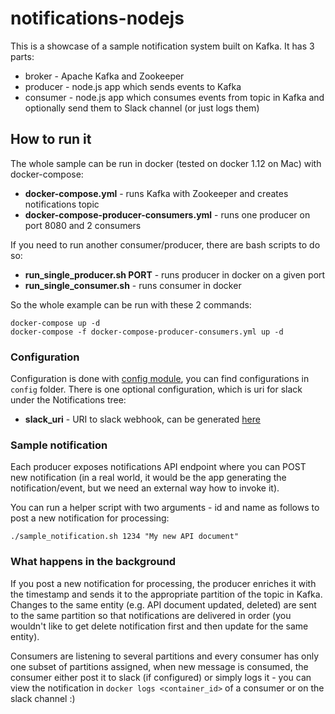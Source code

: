 # notifications-nodejs

This is a showcase of a sample notification system built on Kafka. It has 3 parts:
* broker - Apache Kafka and Zookeeper
* producer - node.js app which sends events to Kafka
* consumer - node.js app which consumes events from topic in Kafka and 
optionally send them to Slack channel (or just logs them)

## How to run it

The whole sample can be run in docker (tested on docker 1.12 on Mac) with docker-compose:
* **docker-compose.yml** - runs Kafka with Zookeeper and creates notifications topic
* **docker-compose-producer-consumers.yml** - runs one producer on port 8080 and 2 consumers

If you need to run another consumer/producer, there are bash scripts to do so:
* **run_single_producer.sh PORT** - runs producer in docker on a given port
* **run_single_consumer.sh** - runs consumer in docker

So the whole example can be run with these 2 commands:
```
docker-compose up -d
docker-compose -f docker-compose-producer-consumers.yml up -d
```

### Configuration

Configuration is done with [config module](https://www.npmjs.com/package/config), you can find
configurations in `config` folder. There is one optional configuration, which is 
uri for slack under the Notifications tree:
* **slack_uri** - URI to slack webhook, can be generated [here](https://snapshot-offtopic.slack.com/apps/new/A0F7XDUAZ-incoming-webhooks)

### Sample notification

Each producer exposes notifications API endpoint where you can POST new
notification (in a real world, it would be the app generating the notification/event, but
we need an external way how to invoke it). 

You can run a helper script with two arguments - id and name as follows to post a new notification for processing:
```
./sample_notification.sh 1234 "My new API document"
```

### What happens in the background
If you post a new notification for processing, the producer enriches it with the timestamp and sends it to the appropriate
partition of the topic in Kafka. Changes to the same entity (e.g. API document updated, deleted) are sent to the same partition
so that notifications are delivered in order (you wouldn't like to get delete notification first and then update for the same entity).

Consumers are listening to several partitions and every consumer has only one subset of partitions assigned, when new message is consumed,
the consumer either post it to slack (if configured) or simply logs it - you can view the notification in ``docker logs <container_id>`` of
a consumer or on the slack channel :)
